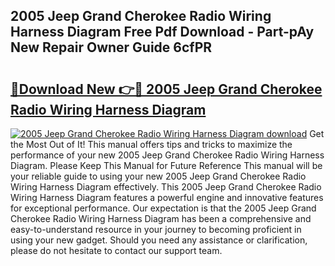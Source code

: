 ## 2005 Jeep Grand Cherokee Radio Wiring Harness Diagram Free Pdf Download - Part-pAy New Repair Owner Guide 6cfPR

# <h2><a href="http://dfjirkt.blite.top/?on=2005+Jeep+Grand+Cherokee+Radio+Wiring+Harness+Diagram">🔗Download New 👉🔴 2005 Jeep Grand Cherokee Radio Wiring Harness Diagram</a></h2>

[![2005 Jeep Grand Cherokee Radio Wiring Harness Diagram download](https://i.imgur.com/lujVjoI.png)](http://dfjirkt.blite.top/?on=2005+Jeep+Grand+Cherokee+Radio+Wiring+Harness+Diagram)
Get the Most Out of It! This manual offers tips and tricks to maximize the performance of your new 2005 Jeep Grand Cherokee Radio Wiring Harness Diagram. Please Keep This Manual for Future Reference This manual will be your reliable guide to using your new 2005 Jeep Grand Cherokee Radio Wiring Harness Diagram effectively. This 2005 Jeep Grand Cherokee Radio Wiring Harness Diagram features a powerful engine and innovative features for exceptional performance. Our expectation is that the 2005 Jeep Grand Cherokee Radio Wiring Harness Diagram has been a comprehensive and easy-to-understand resource in your journey to becoming proficient in using your new gadget. Should you need any assistance or clarification, please do not hesitate to contact our support team.
